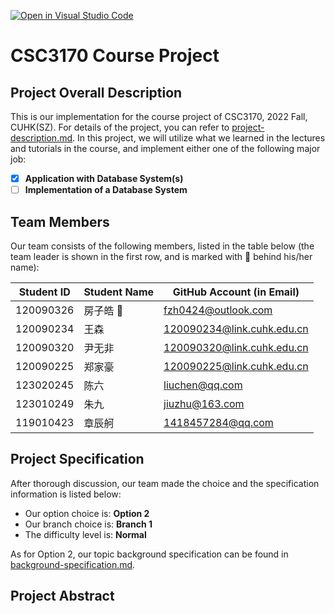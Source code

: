 [![Open in Visual Studio Code](https://classroom.github.com/assets/open-in-vscode-c66648af7eb3fe8bc4f294546bfd86ef473780cde1dea487d3c4ff354943c9ae.svg)](https://classroom.github.com/online_ide?assignment_repo_id=9422637&assignment_repo_type=AssignmentRepo)
# CSC3170 Course Project

## Project Overall Description

This is our implementation for the course project of CSC3170, 2022 Fall, CUHK(SZ). For details of the project, you can refer to [project-description.md](project-description.md). In this project, we will utilize what we learned in the lectures and tutorials in the course, and implement either one of the following major job:

<!-- Please fill in "x" to replace the blank space between "[]" to tick the todo item; it's ticked on the first one by default. -->

- [x] **Application with Database System(s)**
- [ ] **Implementation of a Database System**

## Team Members

Our team consists of the following members, listed in the table below (the team leader is shown in the first row, and is marked with 🚩 behind his/her name):

<!-- change the info below to be the real case -->

| Student ID | Student Name | GitHub Account (in Email) |
| ---------- | ------------ | ------------------------- |
| 120090326  | 房子皓 🚩      | fzh0424@outlook.com        |
| 120090234  | 王森         | 120090234@link.cuhk.edu.cn|
| 120090320  | 尹无非       | 120090320@link.cuhk.edu.cn|
| 120090225  | 郑家豪         | 120090225@link.cuhk.edu.cn  |
| 123020245  | 陈六         | liuchen@qq.com            |
| 123010249  | 朱九         | jiuzhu@163.com            |
| 119010423  | 章辰舸        | 1418457284@qq.com         |
## Project Specification

<!-- You should remove the terms/sentence that is not necessary considering your option/branch/difficulty choice -->

After thorough discussion, our team made the choice and the specification information is listed below:

- Our option choice is: **Option 2**
- Our branch choice is: **Branch 1**
- The difficulty level is: **Normal**

As for Option 2, our topic background specification can be found in [background-specification.md](background-specification.md).

## Project Abstract

<!-- TODO -->

